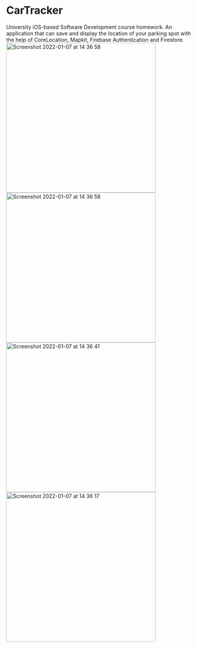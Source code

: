# CarTracker
University  iOS-based Software Development course homework. An application that can save and display the location of your parking spot with the help of CoreLocation, Mapkit, Firebase Authentication and Firestore.
<img width="400" alt="Screenshot 2022-01-07 at 14 36 58" src="https://user-images.githubusercontent.com/63722535/148551979-8c8a5e67-2bac-4e52-bd6f-86f453bba48f.png">
<img width="400" alt="Screenshot 2022-01-07 at 14 36 58" src="https://user-images.githubusercontent.com/63722535/148552047-022f9783-d731-4e19-b7d2-2a800e133776.png">
<img width="400" alt="Screenshot 2022-01-07 at 14 36 41" src="https://user-images.githubusercontent.com/63722535/148552049-13e8a2d7-f346-402c-922e-c2676cb50265.png">
<img width="400" alt="Screenshot 2022-01-07 at 14 36 17" src="https://user-images.githubusercontent.com/63722535/148552056-dc575f43-ac88-46a4-b64a-d26fc7bcae23.png">
